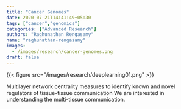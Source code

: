 ```yaml
---
title: "Cancer Genomes"
date: 2020-07-21T14:41:49+05:30
tags: ["cancer","genomics"]
categories: ["Advanced Research"]
authors: "Raghunathan Rengasamy"
name: "raghunathan-rengasamy"
images:
  - /images/research/cancer-genomes.png
draft: false
---
```


{{< figure src="/images/research/deeplearning01.png" >}}

Multilayer network centrality measures to identify known and novel regulators of tissue-tissue communication We are interested in understanding the multi-tissue communication.